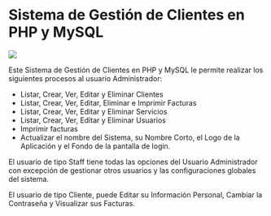 # Sistema de Gestión de Clientes en PHP y MySQL
<img src="Sistema de Gestión de Clientes en PHP y MySQL.png">
<!-- wp:paragraph -->
<p>Este Sistema de Gestión de Clientes en PHP y MySQL le permite realizar los siguientes procesos al usuario Administrador:</p>
<!-- /wp:paragraph -->

<!-- wp:list {"type":"rich"} -->
<ul type="rich"><li>Listar, Crear, Ver, Editar y Eliminar Clientes</li><li>Listar, Crear, Ver, Editar, Eliminar e Imprimir Facturas</li><li>Listar, Crear, Ver, Editar y Eliminar Servicios</li><li>Listar, Crear, Ver, Editar y Eliminar Usuarios</li><li>Imprimir facturas</li><li>Actualizar el nombre del Sistema, su Nombre Corto, el Logo de la Aplicación y el Fondo de la pantalla de login.</li></ul>
<!-- /wp:list -->

<!-- wp:paragraph -->
<p>El usuario de tipo Staff tiene todas las opciones del Usuario Administrador con excepción de gestionar otros usuarios y las configuraciones globales del sistema.</p>
<!-- /wp:paragraph -->

<!-- wp:paragraph -->
<p>El usuario de tipo Cliente, puede Editar su Información Personal, Cambiar la Contraseña y Visualizar sus Facturas.</p>
<!-- /wp:paragraph -->



